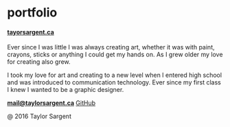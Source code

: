 # portfolio

#### [tayorsargent.ca](https://taylorsargent.ca)

Ever since I was little I was always creating art, whether it was with paint, crayons, sticks or anything I could get my hands on. As I grew older my love for creating also grew.

I took my love for art and creating to a new level when I entered high school and was introduced to communication technology. Ever since my first class I knew I wanted to be a graphic designer.

**[mail@taylorsargent.ca](mailto:mail.taylorsargent.ca)**
[GitHub](https://github.com/taylorsargent)

@ 2016 Taylor Sargent

